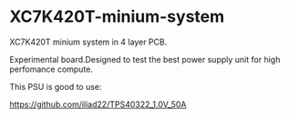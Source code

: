 # XC7K420T-minium-system

XC7K420T minium system in 4 layer PCB.

Experimental board.Designed to test the best power supply unit for high perfomance compute.

This PSU is good to use:

https://github.com/iliad22/TPS40322_1.0V_50A